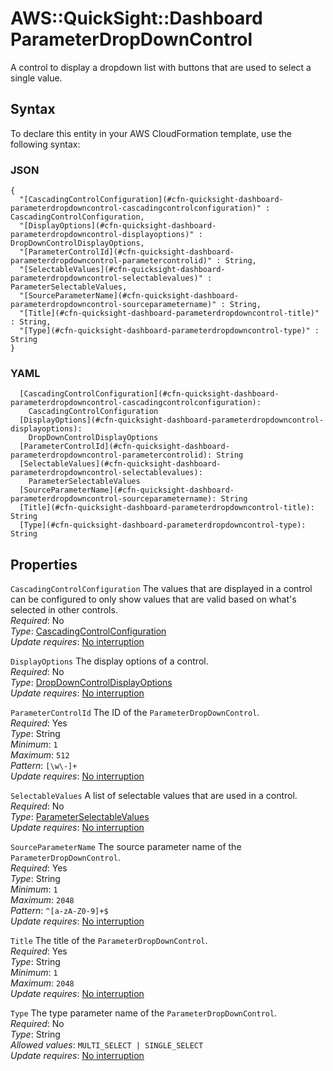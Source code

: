 # AWS::QuickSight::Dashboard ParameterDropDownControl<a name="aws-properties-quicksight-dashboard-parameterdropdowncontrol"></a>

A control to display a dropdown list with buttons that are used to select a single value\.

## Syntax<a name="aws-properties-quicksight-dashboard-parameterdropdowncontrol-syntax"></a>

To declare this entity in your AWS CloudFormation template, use the following syntax:

### JSON<a name="aws-properties-quicksight-dashboard-parameterdropdowncontrol-syntax.json"></a>

```
{
  "[CascadingControlConfiguration](#cfn-quicksight-dashboard-parameterdropdowncontrol-cascadingcontrolconfiguration)" : CascadingControlConfiguration,
  "[DisplayOptions](#cfn-quicksight-dashboard-parameterdropdowncontrol-displayoptions)" : DropDownControlDisplayOptions,
  "[ParameterControlId](#cfn-quicksight-dashboard-parameterdropdowncontrol-parametercontrolid)" : String,
  "[SelectableValues](#cfn-quicksight-dashboard-parameterdropdowncontrol-selectablevalues)" : ParameterSelectableValues,
  "[SourceParameterName](#cfn-quicksight-dashboard-parameterdropdowncontrol-sourceparametername)" : String,
  "[Title](#cfn-quicksight-dashboard-parameterdropdowncontrol-title)" : String,
  "[Type](#cfn-quicksight-dashboard-parameterdropdowncontrol-type)" : String
}
```

### YAML<a name="aws-properties-quicksight-dashboard-parameterdropdowncontrol-syntax.yaml"></a>

```
  [CascadingControlConfiguration](#cfn-quicksight-dashboard-parameterdropdowncontrol-cascadingcontrolconfiguration):
    CascadingControlConfiguration
  [DisplayOptions](#cfn-quicksight-dashboard-parameterdropdowncontrol-displayoptions):
    DropDownControlDisplayOptions
  [ParameterControlId](#cfn-quicksight-dashboard-parameterdropdowncontrol-parametercontrolid): String
  [SelectableValues](#cfn-quicksight-dashboard-parameterdropdowncontrol-selectablevalues):
    ParameterSelectableValues
  [SourceParameterName](#cfn-quicksight-dashboard-parameterdropdowncontrol-sourceparametername): String
  [Title](#cfn-quicksight-dashboard-parameterdropdowncontrol-title): String
  [Type](#cfn-quicksight-dashboard-parameterdropdowncontrol-type): String
```

## Properties<a name="aws-properties-quicksight-dashboard-parameterdropdowncontrol-properties"></a>

`CascadingControlConfiguration` <a name="cfn-quicksight-dashboard-parameterdropdowncontrol-cascadingcontrolconfiguration"></a>
The values that are displayed in a control can be configured to only show values that are valid based on what's selected in other controls\.  
_Required_: No  
_Type_: [CascadingControlConfiguration](aws-properties-quicksight-dashboard-cascadingcontrolconfiguration.md)  
_Update requires_: [No interruption](https://docs.aws.amazon.com/AWSCloudFormation/latest/UserGuide/using-cfn-updating-stacks-update-behaviors.html#update-no-interrupt)

`DisplayOptions` <a name="cfn-quicksight-dashboard-parameterdropdowncontrol-displayoptions"></a>
The display options of a control\.  
_Required_: No  
_Type_: [DropDownControlDisplayOptions](aws-properties-quicksight-dashboard-dropdowncontroldisplayoptions.md)  
_Update requires_: [No interruption](https://docs.aws.amazon.com/AWSCloudFormation/latest/UserGuide/using-cfn-updating-stacks-update-behaviors.html#update-no-interrupt)

`ParameterControlId` <a name="cfn-quicksight-dashboard-parameterdropdowncontrol-parametercontrolid"></a>
The ID of the `ParameterDropDownControl`\.  
_Required_: Yes  
_Type_: String  
_Minimum_: `1`  
_Maximum_: `512`  
_Pattern_: `[\w\-]+`  
_Update requires_: [No interruption](https://docs.aws.amazon.com/AWSCloudFormation/latest/UserGuide/using-cfn-updating-stacks-update-behaviors.html#update-no-interrupt)

`SelectableValues` <a name="cfn-quicksight-dashboard-parameterdropdowncontrol-selectablevalues"></a>
A list of selectable values that are used in a control\.  
_Required_: No  
_Type_: [ParameterSelectableValues](aws-properties-quicksight-dashboard-parameterselectablevalues.md)  
_Update requires_: [No interruption](https://docs.aws.amazon.com/AWSCloudFormation/latest/UserGuide/using-cfn-updating-stacks-update-behaviors.html#update-no-interrupt)

`SourceParameterName` <a name="cfn-quicksight-dashboard-parameterdropdowncontrol-sourceparametername"></a>
The source parameter name of the `ParameterDropDownControl`\.  
_Required_: Yes  
_Type_: String  
_Minimum_: `1`  
_Maximum_: `2048`  
_Pattern_: `^[a-zA-Z0-9]+$`  
_Update requires_: [No interruption](https://docs.aws.amazon.com/AWSCloudFormation/latest/UserGuide/using-cfn-updating-stacks-update-behaviors.html#update-no-interrupt)

`Title` <a name="cfn-quicksight-dashboard-parameterdropdowncontrol-title"></a>
The title of the `ParameterDropDownControl`\.  
_Required_: Yes  
_Type_: String  
_Minimum_: `1`  
_Maximum_: `2048`  
_Update requires_: [No interruption](https://docs.aws.amazon.com/AWSCloudFormation/latest/UserGuide/using-cfn-updating-stacks-update-behaviors.html#update-no-interrupt)

`Type` <a name="cfn-quicksight-dashboard-parameterdropdowncontrol-type"></a>
The type parameter name of the `ParameterDropDownControl`\.  
_Required_: No  
_Type_: String  
_Allowed values_: `MULTI_SELECT | SINGLE_SELECT`  
_Update requires_: [No interruption](https://docs.aws.amazon.com/AWSCloudFormation/latest/UserGuide/using-cfn-updating-stacks-update-behaviors.html#update-no-interrupt)
